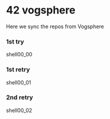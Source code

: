 # 42 vogsphere

Here we sync the repos from Vogsphere

### 1st try
shell00_00

### 1st retry
shell00_01

### 2nd retry
shell00_02
